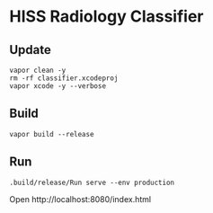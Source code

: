 # HISS Radiology Classifier

## Update

    vapor clean -y
    rm -rf classifier.xcodeproj
    vapor xcode -y --verbose

## Build 

    vapor build --release
    
## Run 

    .build/release/Run serve --env production

Open http://localhost:8080/index.html 
